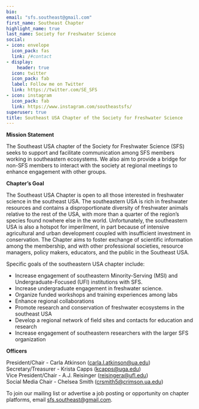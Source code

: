 ```yaml
---
bio: 
email: "sfs.southeast@gmail.com"
first_name: Southeast Chapter
highlight_name: true
last_name: Society for Freshwater Science
social:
- icon: envelope
  icon_pack: fas
  link: /#contact
- display:
    header: true
  icon: twitter
  icon_pack: fab
  label: Follow me on Twitter
  link: https://twitter.com/SE_SFS
- icon: instagram
  icon_pack: fab
  link: https://www.instagram.com/southeastsfs/
superuser: true
title: Southeast USA Chapter of the Society for Freshwater Science
---
```


**Mission Statement**

The Southeast USA chapter of the Society for Freshwater Science (SFS) seeks to support and facilitate communication among SFS members working in southeastern ecosystems. We also aim to provide a bridge for non-SFS members to interact with the society at regional meetings to enhance engagement with other groups. 


**Chapter’s Goal**  

The Southeast USA Chapter is open to all those interested in freshwater science in the southeast USA. The southeastern USA is rich in freshwater resources and contains a disproportionate diversity of freshwater animals relative to the rest of the USA, with more than a quarter of the region’s species found nowhere else in the world. Unfortunately, the southeastern USA is also a hotspot for imperilment, in part because of intensive agricultural and urban development coupled with insufficient investment in conservation. The Chapter aims to foster exchange of scientific information among the membership, and with other professional societies, resource managers, policy makers, educators, and the public in the Southeast USA. 

Specific goals of the southeastern USA chapter include:
- Increase engagement of southeastern Minority-Serving (MSI) and Undergraduate-Focused (UFI) institutions with SFS.
- Increase undergraduate engagement in freshwater science.
- Organize funded workshops and training experiences among labs 
- Enhance regional collaborations 
- Promote research and conservation of freshwater ecosystems in the southeast USA
-  Develop a regional network of field sites and contacts for education and research
- Increase engagement of southeastern researchers with the larger SFS organization

**Officers**  

President/Chair - Carla Atkinson (carla.l.atkinson@ua.edu)  
Secretary/Treasurer - Krista Capps (kcapps@uga.edu)  
Vice President/Chair - A.J. Reisinger (reisingera@ufl.edu)  
Social Media Chair - Chelsea Smith (crsmith5@crimson.ua.edu)  

To join our mailing list or advertise a job posting or opportunity on chapter platforms, email sfs.southeast@gmail.com.
